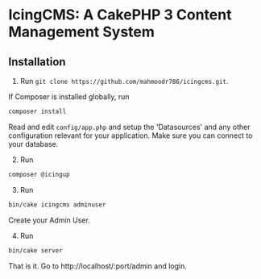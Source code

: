 # IcingCMS: A CakePHP 3 Content Management System


## Installation

1. Run `git clone https://github.com/mahmoodr786/icingcms.git`.

If Composer is installed globally, run
```bash
composer install
```
Read and edit `config/app.php` and setup the 'Datasources' and any other
configuration relevant for your application. Make sure you can connect to your database.

2. Run 
```bash
composer @icingup
```

3. Run
```bash
bin/cake icingcms adminuser
```

Create your Admin User.

4. Run
```bash
bin/cake server
```

That is it. Go to http://localhost/:port/admin and login.

